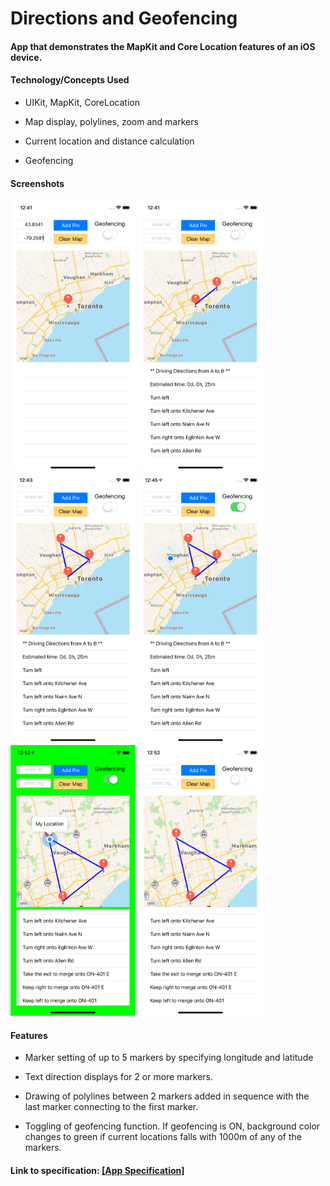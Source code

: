 # Directions and Geofencing

#### App that demonstrates the MapKit and Core Location features of an iOS device.

#### Technology/Concepts Used
* UIKit, MapKit, CoreLocation

* Map display, polylines, zoom and markers

* Current location and distance calculation

* Geofencing

#### Screenshots  

<img src="./screenshots/screenshot2.png" alt="screen shot 2" width="200">     <img src="./screenshots/screenshot3.png" alt="screen shot 3" width="200">     <img src="./screenshots/screenshot4.png" alt="screen shot 4" width="200">     <img src="./screenshots/screenshot5.png" alt="screen shot 6" width="200">     <img src="./screenshots/screenshot6.png" alt="screen shot 7" width="200">     <img src="./screenshots/screenshot7.png" alt="screen shot 11" width="200">

#### Features
* Marker setting of up to 5 markers by specifying longitude and latitude

* Text direction displays for 2 or more markers. 

* Drawing of polylines between 2 markers added in sequence with the last marker connecting to the first marker.

* Toggling of geofencing function. If geofencing is ON, background color changes to green if current locations falls with 1000m of any of the markers.

#### Link to specification: <a href="./docs/App Specs.txt" target="_blank">[App Specification]</a>

